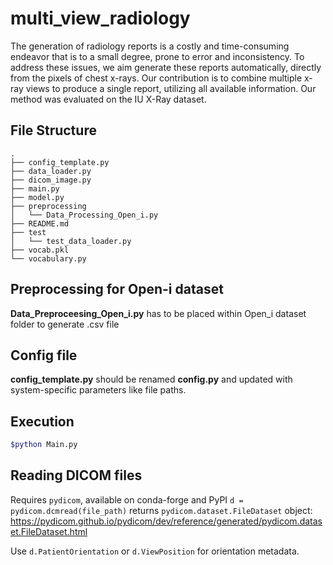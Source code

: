 # multi_view_radiology

The generation of radiology reports is a costly and time-consuming endeavor that is to a small degree, prone to error and inconsistency. To address these issues, we aim generate these reports automatically, directly from the pixels of chest x-rays. Our contribution is to combine multiple x-ray views to produce a single report, utilizing all available information. Our method was evaluated on the IU X-Ray dataset.

## File Structure
```
.
├── config_template.py
├── data_loader.py
├── dicom_image.py
├── main.py
├── model.py
├── preprocessing
│   └── Data_Processing_Open_i.py
├── README.md
├── test
│   └── test_data_loader.py
├── vocab.pkl
└── vocabulary.py
```
## Preprocessing for Open-i dataset
**Data_Preproceesing_Open_i.py** has to be placed within Open_i dataset folder to generate .csv file

## Config file
**config_template.py** should be renamed **config.py** and updated with system-specific parameters like file paths.

## Execution
```bash
$python Main.py
```

## Reading DICOM files
Requires `pydicom`, available on conda-forge and PyPI
`d = pydicom.dcmread(file_path)` returns `pydicom.dataset.FileDataset` object:
https://pydicom.github.io/pydicom/dev/reference/generated/pydicom.dataset.FileDataset.html

Use `d.PatientOrientation` or `d.ViewPosition` for orientation metadata.
